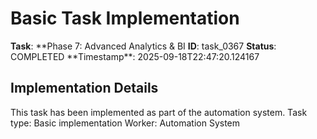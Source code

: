 # Basic Task Implementation

**Task**: **Phase 7: Advanced Analytics & BI
**ID**: task_0367
**Status**: COMPLETED
**Timestamp\*\*: 2025-09-18T22:47:20.124167

## Implementation Details

This task has been implemented as part of the automation system.
Task type: Basic implementation
Worker: Automation System

